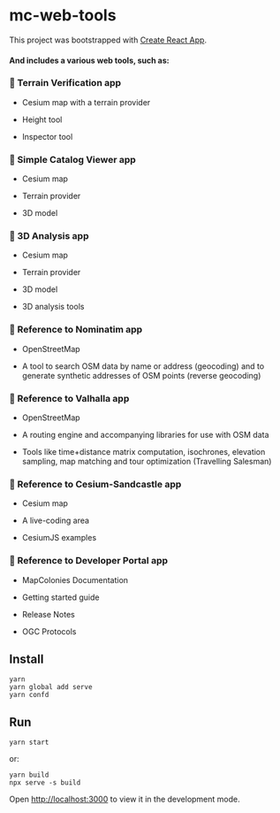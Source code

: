 # mc-web-tools

This project was bootstrapped with [Create React App](https://github.com/facebook/create-react-app).

#### And includes a various web tools, such as:

### 🐼 Terrain Verification app

* Cesium map with a terrain provider

* Height tool

* Inspector tool

### 🐼 Simple Catalog Viewer app

* Cesium map

* Terrain provider

* 3D model

### 🐼 3D Analysis app

* Cesium map

* Terrain provider

* 3D model

* 3D analysis tools

### 🐼 Reference to Nominatim app

* OpenStreetMap

* A tool to search OSM data by name or address (geocoding) and to generate synthetic addresses of OSM points (reverse geocoding)

### 🐼 Reference to Valhalla app

* OpenStreetMap

* A routing engine and accompanying libraries for use with OSM data

* Tools like time+distance matrix computation, isochrones, elevation sampling, map matching and tour optimization (Travelling Salesman)

### 🐼 Reference to Cesium-Sandcastle app

* Cesium map

* A live-coding area

* CesiumJS examples

### 🐼 Reference to Developer Portal app

* MapColonies Documentation

* Getting started guide

* Release Notes

* OGC Protocols

## Install
```
yarn
yarn global add serve
yarn confd
```
## Run
```
yarn start
```
or:
```
yarn build
npx serve -s build
```

Open [http://localhost:3000](http://localhost:3000) to view it in the development mode.
